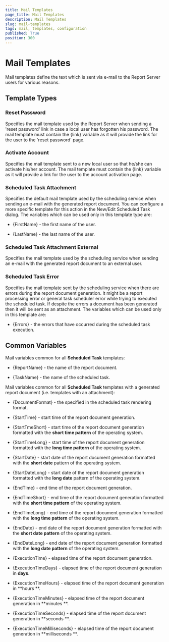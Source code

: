 ```yaml
---
title: Mail Templates
page_title: Mail Templates
description: Mail Templates
slug: mail-templates
tags: mail, templates, configuration
published: True
position: 300
---
```


# Mail Templates

Mail templates define the text which is sent via e-mail to the Report Server users for various reasons.

## Template Types

### Reset Password

Specifies the mail template used by the Report Server when sending a 'reset password' link in case a local user has forgotten his password. The mail template must contain the {link} variable as it will provide the link for the user to the 'reset password' page.

### Activate Account

Specifies the mail template sent to a new local user so that he/she can activate his/her account. The mail template must contain the {link} variable as it will provide a link for the user to the account activation page.

### Scheduled Task Attachment

Specifies the default mail template used by the scheduling service when sending an e-mail with the generated report document. You can configure a more specific template for this action in the New/Edit Scheduled Task dialog.
The variables which can be used only in this template type are:

-   {FirstName} - the first name of the user.

-   {LastName} - the last name of the user.

### Scheduled Task Attachment External

Specifies the mail template used by the scheduling service when sending an e-mail with the generated report document to an external user.

### Scheduled Task Error

Specifies the mail template sent by the scheduling service when there are errors during the report document generation. It might be a report processing error or general task scheduler error while trying to executed the scheduled task. If despite the errors a document has been generated then it will be sent as an attachment.
The variables which can be used only in this template are:

-   {Errors} - the errors that have occurred during the scheduled task execution.

## Common Variables

Mail variables common for all **Scheduled Task** templates:

-   {ReportName} - the name of the report document.

-   {TaskName} - the name of the scheduled task.

Mail variables common for all **Scheduled Task** templates with a generated report document (i.e. templates with an attachment):

-   {DocumentFormat} - the specified in the scheduled task rendering format.

-   {StartTime} - start time of the report document generation.

-   {StartTmeShort} - start time of the report document generation formatted with the **short time pattern** of the operating system.

-   {StartTimeLong} - start time of the report document generation formatted with the **long time pattern** of the operating system.

-   {StartDate} - start date of the report document generation formatted with the **short date** pattern of the operating system.

-   {StartDateLong} - start date of the report document generation formatted with the **long date** pattern of the operating system.

-   {EndTime} - end time of the report document generation.

-   {EndTimeShort} - end time of the report document generation formatted with the **short time pattern** of the operating system.

-   {EndTimeLong} - end time of the report document generation formatted with the **long time pattern** of the operating system.

-   {EndDate} - end date of the report document generation formatted with the **short date pattern** of the operating system.

-   {EndDateLong} - end date of the report document generation formatted with the **long date pattern** of the operating system.

-   {ExecutionTime} - elapsed time of the report document generation.

-   {ExecutionTimeDays} - elapsed time of the report document generation in **days**.

-   {ExecutionTimeHours} - elapsed time of the report document generation in **hours **.

-   {ExecutionTimeMinutes} - elapsed time of the report document generation in **minutes **.

-   {ExecutionTimeSeconds} - elapsed time of the report document generation in **seconds **.

-   {ExecutionTimeMilliseconds} - elapsed time of the report document generation in **milliseconds **.

